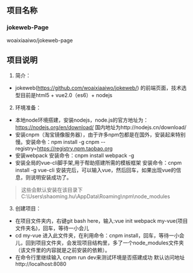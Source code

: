 ## 项目名称 
### jokeweb-Page
woaixiaaiwo/jokeweb-page

## 项目说明
1. 简介：
- jokeweb(https://github.com/woaixiaaiwo/jokeweb/) 的前端页面，技术选型目前是html5 + vue2.0（es6）+ nodejs

2. 环境准备：
- 本地node环境搭建，安装nodejs，node.js的官方地址为：https://nodejs.org/en/download/ 国内地址为http://nodejs.cn/download/
- 安装cnpm（淘宝镜像服务器），由于许多npm包都是在国外，安装起来特别慢。安装命令：npm install -g cnpm --registry=https://registry.npm.taobao.org
- 安装webpack 安装命令：cnpm install webpack -g
- 安装全局的vue-cli脚手架,用于帮助搭建所需的模板框架 安装命令：cnpm install -g vue-cli    安装完后，可以输入vue，然后回车，如果出现vue的信息，则说明安装成功了。
> 这些会默认安装在该目录下 C:\Users\shaoming.hu\AppData\Roaming\npm\node_modules
3. 创建项目：
- 在项目文件夹内，右键git bash here，输入:vue init webpack my-vue(项目文件夹名)，回车，等待一小会儿
- cd my-vue 进入此文件夹，在利用命令：cnpm install，回车，等待一小会儿，回到项目文件夹，会发现项目结构里，多了一个node_modules文件夹（该文件里的内容就是之前安装的依赖）。
- 在命令行里继续输入 cnpm run dev来测试环境是否搭建成功  默认访问地址http://localhost:8080
